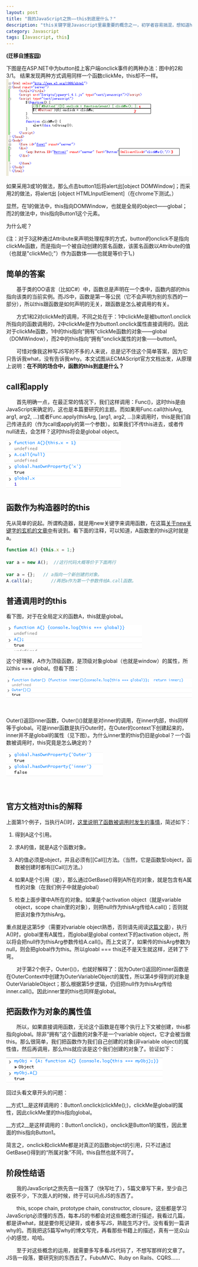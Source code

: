 ```yaml
---
layout: post
title: "我的JavaScript之旅——this到底是什么？"
description: "this关键字是Javascript里最重要的概念之一，初学者容易搞混，想知道how，先知道why。"
category: Javascript
tags: [Javascript, this]
---
```


**(迁移自[博客园](http://www.cnblogs.com/CaiAbin/archive/2010/09/25/1834797.html))**

下图是在ASP.NET中为button挂上客户端onclick事件的两种办法：图中的2和3/1。 结果发现两种方式调用同样一个函数clickMe，this却不一样。　
![asp.net](/uploads/20130901/aspnet.png)

如果采用3或1的做法，那么点击button1后将alert出\[object DOMWindow\]；而采用2的做法，将alert出 \[object HTMLInputElement\]（在chrome下测试。）

显然，在1的做法中，this指向DOMWindow，也就是全局的object——global；而2的做法中，this指向Button1这个元素。

为什么呢？

(注：对于3这种通过Attribute来声明处理程序的方式，button的onclick不是指向clickMe函数，而是指向一个被自动创建的匿名函数，该匿名函数以Attribute的值（也就是"clickMe();"）作为函数体——也就是等价于1。)



## 简单的答案

　　基于类的OO语言（比如C#）中，函数总是声明在一个类中，函数内部的this指向该类的当前实例。而JS中，函数是第一等公民（它不会声明为别的东西的一部分），所以this跟函数是如何声明的无关，跟函数是怎么被调用的有关。

　　方式1和2对clickMe的调用，不同之处在于：1中clickMe是被button1.onclick所指向的函数调用的，2中clickMe是作为button1.onclick属性直接调用的。因此对于clickMe函数，1中的this指向“拥有”clickMe函数的对象——global（DOMWindow），而2中的this指向“拥有”onclick属性的对象——button1。

　　可惜对像我这种写JS写的不多的人来说，总是记不住这个简单答案，因为它只告诉我what，没有告诉我why。本文试图从ECMAScript官方文档出发，从原理上说明：**在不同的场合中，函数的this到底是什么？**

 

## call和apply

　　首先明确一点，在最正常的情况下，我们这样调用：Func()，这时this是由JavaScript来确定的，这也是本篇要研究的主题。而如果用Func.call(thisArg,  arg1, arg2, ...)或者Func.apply(thisArg, \[arg1, arg2, ...\])来调用时，this是我们自己传进去的（作为call或apply的第一个参数）。如果我们不传this进去，或者传null进去，会怎样？这时this将会是global object。

![this1](/uploads/20130901/this1.png)
　　

## 函数作为构造器时的this

先从简单的说起。所谓构造器，就是用new关键字来调用函数，在这篇[关于new关键字的玄机的文章中](/javascript/2013/08/31/javascript-2-new)有说到。看下面的注释，可以知道，A函数里的this这时就是a。

```javascript
function A() {this.x = 1;}

var a = new A();  //这行代码大概等价于下面两行
 
var a = {};   // a指向一个新创建的对象。
A.call(a);       //再把a作为第一个参数传给A.call函数。
```
 

## 普通调用时的this

看下图，对于在全局定义的函数A，this就是global。

![this1](/uploads/20130901/this2.png)

这个好理解，A作为顶级函数，是顶级对象global（也就是window）的属性，所以this === global。但看下图：

![this1](/uploads/20130901/this3.png)

　　

Outer()返回inner函数，Outer()()就是是对inner的调用，在inner内部，this同样等于global。可是inner函数是执行Outer时，在Outer的context下创建起来的，inner并不是global的属性（见下图）。为什么inner里的this仍旧是global？一个函数被调用时，this究竟是怎么确定的？

![this1](/uploads/20130901/this4.png)

　　
## 官方文档对this的解释

上面第1个例子，当执行A()时，[这里说明了函数被调用时发生的事情](http://bclary.com/2004/11/07/#a-11.2.3 "Function Calls")，简述如下：

1. 得到A这个引用。

2. 求A的值，就是A这个函数对象。

3. A的值必须是object，并且必须有[[Call]]方法。（当然，它是函数型object，函数被创建时都有[[Call]]方法。）

4. 如果A是个引用（是），那么通过GetBase()得到A所在的对象，就是包含有A属性的对象（在我们例子中就是global）

5. 检查上面步骤中A所在的对象。如果是个activation object（就是variable object，scope chain里的对象），则把null作为thisArg传给A.call()；否则就把该对象作为thisArg。

重点就是这第5步（需要对variable object熟悉，否则请先阅读[这篇文章](/javascript/2013/09/01/javascript-3-from-scopechain-to-closure "从原型链到闭包")），执行A()时，global里有A属性，而global是global context下的activation object，所以将会把null作为thisArg参数传给A.call()。而上文说了，如果传的thisArg参数为null，则会把global作为this。所以gloabl === this还不是天生就这样，还转了下弯。

　　对于第2个例子，Outer()()，也就好解释了：因为Outer()返回的inner函数是在OuterContext中创建为OuterVariableObject的属性，所以第4步得到的对象是OuterVariableObject；那么根据第5步逻辑，仍旧把null作为thisArg传给inner.call()。因此inner里的this也同样是global。

 
## 把函数作为对象的属性值

　　所以，如果直接调用函数，无论这个函数是在哪个执行上下文被创建，this都指向global。除非“拥有”这个函数的对象不是一个variable object，它才会被当做this。那么很简单，我们把函数作为我们自己创建的对象(非variable object)的属性值，然后再调用，那么this就应该是这个我们创建的对象了。验证如下：

![](/uploads/20130901/this5.png)


回过头看文章开头的问题：

__方式1__是这样调用的：Button1.onclick(clickMe();)，clickMe是global的属性，因此clickMe里的this指向global。

__方式2__是这样调用的：Button1.onclick()，onclick是Button1的属性，因此里面的this指向Button1。

简言之，onclick和clickMe都是对真正的函数object的引用，只不过通过GetBase()得到的“所属对象”不同，this自然也就不同了。

 

## 阶段性结语

　　我的JavaScript之旅先告一段落了（快写吐了），5篇文章写下来，至少自己收获不少，下次面人的时候，终于可以问点JS的东西了。

　　this, scope chain, prototype chain, constructor, closure，这些都是学习JavaScript必须懂的东西，每本JS的书都会对这些概念进行描述，我看过几篇，都是讲what，就是要你死记硬背，或者多写JS，熟能生巧才行。没有看到一篇讲why的。而我把这5篇写why的博文写完，再看那些书籍上的描述，真有一览众山小的感觉，哈哈。

　　至于对这些概念的运用，就需要多写多看JS代码了，不想写那样的文章了。JS告一段落，要研究别的东西去了。FubuMVC、Ruby on Rails、CQRS……